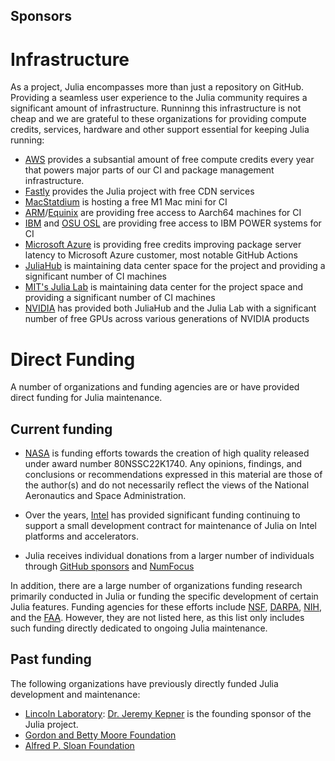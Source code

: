 ## Sponsors

# Infrastructure

As a project, Julia encompasses more than just a repository on GitHub.
Providing a seamless user experience to the Julia community requires a
significant amount of infrastructure. Runninng this infrastructure is not
cheap and we are grateful to these organizations for providing compute
credits, services, hardware and other support essential for keeping Julia
running:

- [AWS](https://aws.amazon.com) provides a subsantial amount of free compute credits every year that powers major parts of our CI and package management infrastructure.
- [Fastly](https://www.fastly.com/) provides the Julia project with free CDN services
- [MacStatdium](https://www.macstadium.com/) is hosting a free M1 Mac mini for CI
- [ARM](https://www.arm.com/markets/computing-infrastructure/works-on-arm)/[Equinix](https://deploy.equinix.com/) are providing free access to Aarch64 machines for CI
- [IBM](www.ibm.com) and [OSU OSL](https://osuosl.org/) are providing free access to IBM POWER systems for CI
- [Microsoft Azure](https://azure.microsoft.com/) is providing free credits improving package server latency to Microsoft Azure customer, most notable GitHub Actions
- [JuliaHub](https://juliahub.com/) is maintaining data center space for the project and providing a significant number of CI machines
- [MIT's Julia Lab](https://julia.mit.edu/) is maintaining data center for the project space and providing a significant number of CI machines
- [NVIDIA](nvidia.com) has provided both JuliaHub and the Julia Lab with a significant number of free GPUs across various generations of NVIDIA products

# Direct Funding

A number of organizations and funding agencies are or have provided direct funding for Julia maintenance.

## Current funding

- [NASA](nasa.gov) is funding efforts towards the creation of high quality released under award number 80NSSC22K1740. Any opinions, findings, and conclusions or recommendations expressed in this material are those of the author(s) and do not necessarily reflect the views of the National Aeronautics and Space Administration.

- Over the years, [Intel](intel.com) has provided significant funding continuing to support a small development contract for maintenance of Julia on Intel platforms and accelerators.

- Julia receives individual donations from a larger number of individuals through [GitHub sponsors](https://github.com/sponsors/JuliaLang) and [NumFocus](https://numfocus.org/project/julia)

In addition, there are a large number of organizations funding research primarily conducted in Julia or funding
the specific development of certain Julia features. Funding agencies for these efforts include [NSF](https://nsf.gov), [DARPA](https://www.darpa.mil/), [NIH](https://www.nih.gov/), and the [FAA](https://www.faa.gov/). However, they are not listed here, as this list only includes such funding directly dedicated to ongoing Julia maintenance.

## Past funding

The following organizations have previously directly funded Julia development and maintenance:

* [Lincoln Laboratory](https://www.ll.mit.edu): [Dr. Jeremy Kepner](https://www.mit.edu/~kepner/) is the founding sponsor of the Julia project.
* [Gordon and Betty Moore Foundation](https://www.moore.org/article-detail?newsUrlName=bringing-julia-from-beta-to-1.0-to-support-data-intensive-scientific-computing)
* [Alfred P. Sloan Foundation](https://sloan.org/grant-detail/7999)
